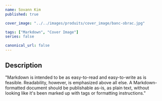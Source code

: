 ```yaml
---
name: Sovann Kim
published: true

cover_image: "../../images/produits/cover_image/banc-obrac.jpg"

tags: ["Markdown", "Cover Image"]
series: false

canonical_url: false
---
```


## Description
"Markdown is intended to be as easy-to-read and easy-to-write as is feasible. Readability, however, is emphasized above all else. A Markdown-formatted document should be publishable as-is, as plain text, without looking like it's been marked up with tags or formatting instructions."
